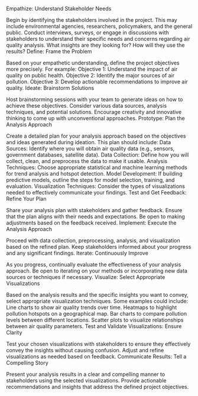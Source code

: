 Empathize: Understand Stakeholder Needs

Begin by identifying the stakeholders involved in the project. This may include environmental agencies, researchers, policymakers, and the general public.
Conduct interviews, surveys, or engage in discussions with stakeholders to understand their specific needs and concerns regarding air quality analysis. What insights are they looking for? How will they use the results?
Define: Frame the Problem

Based on your empathetic understanding, define the project objectives more precisely. For example:
Objective 1: Understand the impact of air quality on public health.
Objective 2: Identify the major sources of air pollution.
Objective 3: Develop actionable recommendations to improve air quality.
Ideate: Brainstorm Solutions

Host brainstorming sessions with your team to generate ideas on how to achieve these objectives. Consider various data sources, analysis techniques, and potential solutions.
Encourage creativity and innovative thinking to come up with unconventional approaches.
Prototype: Plan the Analysis Approach

Create a detailed plan for your analysis approach based on the objectives and ideas generated during ideation. This plan should include:
Data Sources: Identify where you will obtain air quality data (e.g., sensors, government databases, satellite data).
Data Collection: Define how you will collect, clean, and preprocess the data to make it usable.
Analysis Techniques: Choose appropriate statistical and machine learning methods for trend analysis and hotspot detection.
Model Development: If building predictive models, outline the steps for model selection, training, and evaluation.
Visualization Techniques: Consider the types of visualizations needed to effectively communicate your findings.
Test and Get Feedback: Refine Your Plan

Share your analysis plan with stakeholders and gather feedback. Ensure that the plan aligns with their needs and expectations.
Be open to making adjustments based on the feedback received.
Implement: Execute the Analysis Approach

Proceed with data collection, preprocessing, analysis, and visualization based on the refined plan.
Keep stakeholders informed about your progress and any significant findings.
Iterate: Continuously Improve

As you progress, continually evaluate the effectiveness of your analysis approach.
Be open to iterating on your methods or incorporating new data sources or techniques if necessary.
Visualize: Select Appropriate Visualizations

Based on the analysis results and the specific insights you want to convey, select appropriate visualization techniques. Some examples could include:
Line charts to show air quality trends over time.
Heatmaps to highlight pollution hotspots on a geographical map.
Bar charts to compare pollution levels between different locations.
Scatter plots to visualize relationships between air quality parameters.
Test and Validate Visualizations: Ensure Clarity

Test your chosen visualizations with stakeholders to ensure they effectively convey the insights without causing confusion.
Adjust and refine visualizations as needed based on feedback.
Communicate Results: Tell a Compelling Story

Present your analysis results in a clear and compelling manner to stakeholders using the selected visualizations.
Provide actionable recommendations and insights that address the defined project objectives.
